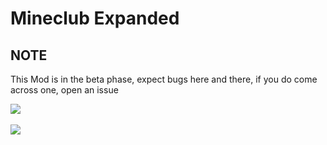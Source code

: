 # Mineclub Expanded

## NOTE

This Mod is in the beta phase, expect bugs here and there, if you do come across one, open an issue

![](https://img.shields.io/github/downloads/blobanium/mineclub-expanded/total?label=Total%20Downloads&style=for-the-badge) ![]()


![](https://i.imgur.com/77kxz8x.png)
